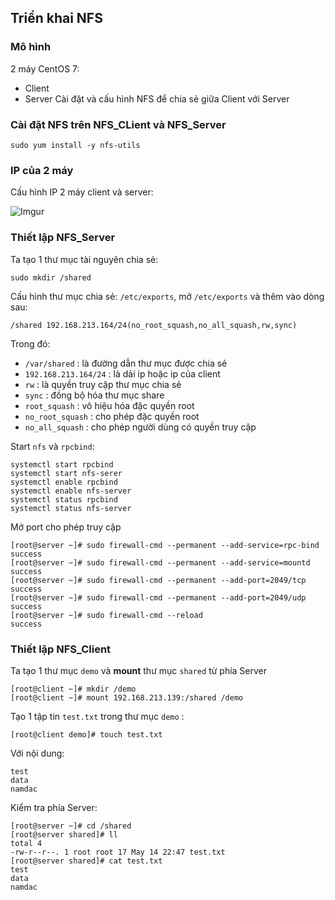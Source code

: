 ## Triển khai NFS
### Mô hình 
2 máy CentOS 7:
 * Client
 * Server
Cài đặt và cấu hình NFS để chia sẻ giữa Client với Server

### Cài đặt NFS trên NFS_CLient và NFS_Server

`sudo yum install -y nfs-utils`

### IP của 2 máy
Cấu hình IP 2 máy client và server:

![Imgur](https://i.imgur.com/QOHSvPK.png)

### Thiết lập NFS_Server
Ta tạo 1 thư mục tài nguyên chia sẻ:

`sudo mkdir /shared`

Cấu hình thư mục chia sẻ: `/etc/exports`, mở `/etc/exports` và thêm vào dòng sau:

`/shared 192.168.213.164/24(no_root_squash,no_all_squash,rw,sync)`

Trong đó:
 * `/var/shared` : là đường dẫn thư mục được chia sẻ
 * `192.168.213.164/24` : là dải ip hoặc ip của client
 * `rw` : là quyền truy cập thư mục chia sẻ
 * `sync` : đồng bộ hóa thư mục share
 * `root_squash` : vô hiệu hóa đặc quyền root
 * `no_root_squash` : cho phép đặc quyền root
 * `no_all_squash` : cho phép người dùng có quyền truy cập

Start `nfs` và `rpcbind`:
```
systemctl start rpcbind
systemctl start nfs-serer
systemctl enable rpcbind
systemctl enable nfs-server
systemctl status rpcbind
systemctl status nfs-server
```

Mở port cho phép truy cập
```
[root@server ~]# sudo firewall-cmd --permanent --add-service=rpc-bind
success
[root@server ~]# sudo firewall-cmd --permanent --add-service=mountd
success
[root@server ~]# sudo firewall-cmd --permanent --add-port=2049/tcp
success
[root@server ~]# sudo firewall-cmd --permanent --add-port=2049/udp
success
[root@server ~]# sudo firewall-cmd --reload
success
```

### Thiết lập NFS_Client
Ta tạo 1 thư mục `demo` và **mount** thư mục `shared` từ phía Server

```
[root@client ~]# mkdir /demo
[root@client ~]# mount 192.168.213.139:/shared /demo
```

Tạo 1 tập tin `test.txt` trong thư mục `demo` :

`[root@client demo]# touch test.txt`

Với nội dung:
```
test
data
namdac
```

Kiểm tra phía Server:
```
[root@server ~]# cd /shared
[root@server shared]# ll
total 4
-rw-r--r--. 1 root root 17 May 14 22:47 test.txt
[root@server shared]# cat test.txt
test
data
namdac
```


